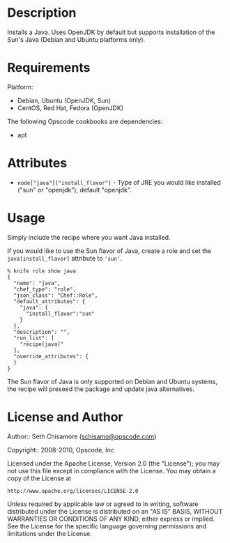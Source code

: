 Description
===========

Installs a Java. Uses OpenJDK by default but supports installation of the Sun's Java (Debian and Ubuntu platforms only).

Requirements
============

Platform: 

* Debian, Ubuntu (OpenJDK, Sun)
* CentOS, Red Hat, Fedora (OpenJDK)

The following Opscode cookbooks are dependencies:

* apt

Attributes
==========

* `node["java"]["install_flavor"]` - Type of JRE you would like installed ("sun" or "openjdk"), default "openjdk".

Usage
=====

Simply include the recipe where you want Java installed.

If you would like to use the Sun flavor of Java, create a role and set the `java[install_flavor]` attribute to `'sun'`.  

    % knife role show java
    {
      "name": "java",
      "chef_type": "role",
      "json_class": "Chef::Role",
      "default_attributes": {
        "java": {
          "install_flavor":"sun"
        }
      },
      "description": "",
      "run_list": [
        "recipe[java]"
      ],
      "override_attributes": {
      }
    }

The Sun flavor of Java is only supported on Debian and Ubuntu systems, the recipe will preseed the package and update java alternatives.

License and Author
==================

Author:: Seth Chisamore (<schisamo@opscode.com>)

Copyright:: 2008-2010, Opscode, Inc

Licensed under the Apache License, Version 2.0 (the "License");
you may not use this file except in compliance with the License.
You may obtain a copy of the License at

    http://www.apache.org/licenses/LICENSE-2.0

Unless required by applicable law or agreed to in writing, software
distributed under the License is distributed on an "AS IS" BASIS,
WITHOUT WARRANTIES OR CONDITIONS OF ANY KIND, either express or implied.
See the License for the specific language governing permissions and
limitations under the License.

